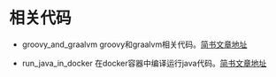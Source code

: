 相关代码
====

* groovy_and_graalvm  groovy和graalvm相关代码。[简书文章地址](https://www.jianshu.com/p/6129f5a23c18)

* run_java_in_docker 在docker容器中编译运行java代码。[简书文章地址]()
